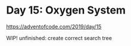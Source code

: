 # Day 15: Oxygen System

https://adventofcode.com/2019/day/15

WIP!
unfinished: create correct search tree
